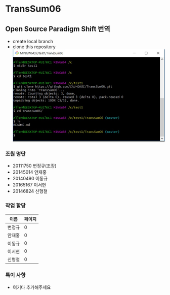 # TransSum06

## Open Source Paradigm Shift 번역
* create local branch
* clone this repository
![프로젝트 승인](/img/mkdir.jpg)


### 조원 명단
* 20111750 변정규(조장)
* 20145014 안재홍
* 20140490 이동규
* 20165167 이서현
* 20146824 신형철  

### 작업 할당
| 이름 | 페이지 |
|------|------|
| 변정규 | 0 |
| 안재홍 | 0 |
| 이동규 | 0 |
| 이서현 | 0 |
| 신형철 | 0 |

### 특이 사항
* 여기다 추가해주세요
